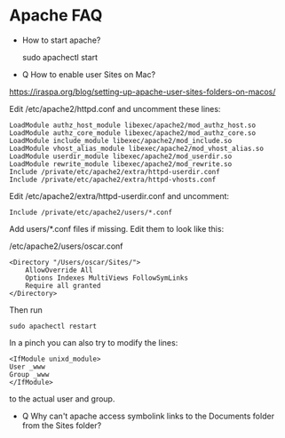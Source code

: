 # Apache FAQ

* How to start apache?

	sudo apachectl start

* Q How to enable user Sites on Mac?

https://iraspa.org/blog/setting-up-apache-user-sites-folders-on-macos/


Edit 
	/etc/apache2/httpd.conf
and uncomment these lines:

	LoadModule authz_host_module libexec/apache2/mod_authz_host.so
	LoadModule authz_core_module libexec/apache2/mod_authz_core.so
	LoadModule include_module libexec/apache2/mod_include.so
	LoadModule vhost_alias_module libexec/apache2/mod_vhost_alias.so
	LoadModule userdir_module libexec/apache2/mod_userdir.so
	LoadModule rewrite_module libexec/apache2/mod_rewrite.so
	Include /private/etc/apache2/extra/httpd-userdir.conf
	Include /private/etc/apache2/extra/httpd-vhosts.conf

Edit 
	/etc/apache2/extra/httpd-userdir.conf
and uncomment:

	Include /private/etc/apache2/users/*.conf

Add users/*.conf files if missing. Edit them to look like this:

/etc/apache2/users/oscar.conf

	<Directory "/Users/oscar/Sites/">
		AllowOverride All
		Options Indexes MultiViews FollowSymLinks
		Require all granted
	</Directory>


Then run 

	sudo apachectl restart

In a pinch you can also try to modify the lines:

    <IfModule unixd_module>
    User _www
    Group _www
    </IfModule>

to the actual user and group.


* Q Why can't apache access symbolink links to the Documents folder from the Sites folder?

